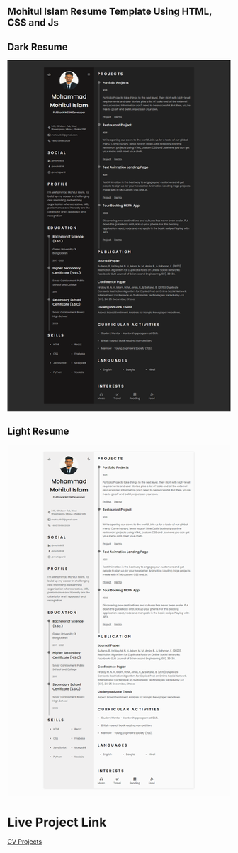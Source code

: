 ## Mohitul Islam Resume Template Using HTML, CSS and Js

## Dark Resume

<img src="assets/img/1.png" alt="mohit_resume">

## Light Resume

<img src="assets/img/2.png" alt="mohit_resume">

# Live Project Link

<a href="Text-Animation-Using-HTML-and-CSS">CV Projects<a/>
